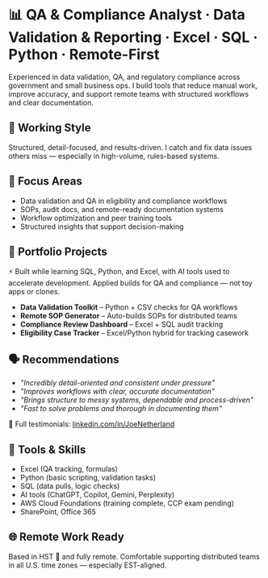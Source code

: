 # 📊 QA & Compliance Analyst · Data Validation & Reporting · Excel · SQL · Python · Remote-First

Experienced in data validation, QA, and regulatory compliance across government and small business ops. I build tools that reduce manual work, improve accuracy, and support remote teams with structured workflows and clear documentation.

## 🧩 Working Style
Structured, detail-focused, and results-driven. I catch and fix data issues others miss — especially in high-volume, rules-based systems.

## 🎯 Focus Areas
- Data validation and QA in eligibility and compliance workflows  
- SOPs, audit docs, and remote-ready documentation systems  
- Workflow optimization and peer training tools  
- Structured insights that support decision-making

## 🔨 Portfolio Projects
⚡ Built while learning SQL, Python, and Excel, with AI tools used to accelerate development. Applied builds for QA and compliance — not toy apps or clones.

- **Data Validation Toolkit** – Python + CSV checks for QA workflows  
- **Remote SOP Generator** – Auto-builds SOPs for distributed teams  
- **Compliance Review Dashboard** – Excel + SQL audit tracking  
- **Eligibility Case Tracker** – Excel/Python hybrid for tracking casework  

## 🗣️ Recommendations
- *"Incredibly detail-oriented and consistent under pressure"*  
- *"Improves workflows with clear, accurate documentation"*  
- *"Brings structure to messy systems, dependable and process-driven"*  
- *"Fast to solve problems and thorough in documenting them"*  

🔗 Full testimonials: [linkedin.com/in/JoeNetherland](https://linkedin.com/in/JoeNetherland)

## 🧰 Tools & Skills
- Excel (QA tracking, formulas)  
- Python (basic scripting, validation tasks)  
- SQL (data pulls, logic checks)  
- AI tools (ChatGPT, Copilot, Gemini, Perplexity)  
- AWS Cloud Foundations (training complete, CCP exam pending)  
- SharePoint, Office 365

## 🌐 Remote Work Ready
Based in HST 🤙 and fully remote. Comfortable supporting distributed teams in all U.S. time zones — especially EST-aligned.
